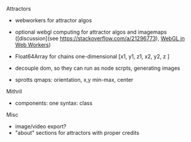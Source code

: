 Attractors

- webworkers for attractor algos
- optional webgl computing for attractor algos and imagemaps ([discussion](see https://stackoverflow.com/a/21296773), [WebGL in Web Workers](https://research.mozilla.org/2014/07/22/webgl-in-web-workers-today-and-faster-than-expected/))
- Float64Array for chains one-dimensional [x1, y1, z1, x2, y2, z ]
- decouple dom, so they can run as node scrpts, generating images

- sprotts qmaps: orientation, x,y min-max, center


Mithril

- components: one syntax: class

Misc

 - image/video export?
 - "about" sections for attractors with proper credits

